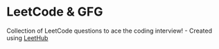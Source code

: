 # LeetCode & GFG
Collection of LeetCode questions to ace the coding interview! - Created using [LeetHub](https://github.com/QasimWani/LeetHub)
